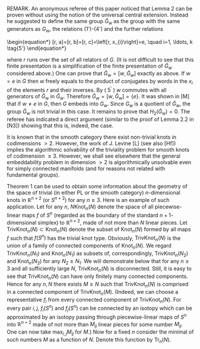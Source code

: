 REMARK. An anonymous referee of this paper noticed that Lemma 2 can be proven without using the notion of the universal central extension. Instead he suggested to define the same group $\bar{G}_{w}$ as the group with the same generators as $G_{w}$, the relations (1')-(4') and the further relations


\begin{equation*}
[r, a]=[r, b]=[r, c]=\left[r, x_{i}\right]=e, \quad i=1, \ldots, k \tag{5'}
\end{equation*}


where $r$ runs over the set of all relators of $G$. (It is not difficult to see that this finite presentation is a simplification of the finite presentation of $\bar{G}_{w}$ considered above.) One can prove that $\bar{G}_{w}=\left[w, \bar{G}_{w}\right]$ exactly as above. If $w=e$ in $G$ then $w$ freely equals to the product of conjugates by words in the $x_{i}$ of the elements $r$ and their inverses. By ( $5^{\prime}$ ) $w$ commutes with all generators of $\bar{G}_{w}$ in $\bar{G}_{w}$. Therefore $\bar{G}_{w}=\left[w, \bar{G}_{w}\right]=\{e\}$. It was shown in [M] that if $w \neq e$ in $G$, then $G$ embeds into $G_{w}$. Since $G_{w}$ is a quotient of $\bar{G}_{w}$, the group $\bar{G}_{w}$ is not trivial in this case. It remains to prove that $H_{2}\left(\bar{G}_{w}\right)=0$. The referee has indicated a direct argument (similar to the proof of Lemma 2.2 in [N3]) showing that this is, indeed, the case.

It is known that in the smooth category there exist non-trivial knots in codimensions $>2$. However, the work of J. Levine [L] (see also [Hf]) implies the algorithmic solvability of the triviality problem for smooth knots of codimension $\geq 3$. However, we shall see elsewhere that the general embeddability problem in dimension $>2$ is algorithmically unsolvable even for simply connected manifolds (and for reasons not related with fundamental groups).

Theorem 1 can be used to obtain some information about the geometry of the space of trivial (in either PL or the smooth category) $n$-dimensional knots in $\mathbb{R}^{n+2}$ (or $S^{n+2}$) for any $n \geq 3$. Here is an example of such application. Let for any $n$, $N \operatorname{Knot}_{n}(N)$ denote the space of all piecewise-linear maps $f$ of $S^{n}$ (regarded as the boundary of the standard $n+1$-dimensional simplex) to $\mathbb{R}^{n+2}$, made of not more than $N$ linear pieces. Let $\operatorname{TrivKnot}_{n}(N) \subset \operatorname{Knot}_{n}(N)$ denote the subset of $\operatorname{Knot}_{n}(N)$ formed by all maps $f$ such that $f\left(S^{n}\right)$ has the trivial knot type. Obviously, $\operatorname{TrivKnot}_{n}(N)$ is the union of a family of connected components of $\operatorname{Knot}_{n}(N)$. We regard $\operatorname{TrivKnot}_{n}\left(N_{1}\right)$ and $\operatorname{Knot}_{n}\left(N_{1}\right)$ as subsets of, correspondingly, $\operatorname{TrivKnot}_{n}\left(N_{2}\right)$ and $\operatorname{Knot}_{n}\left(N_{2}\right)$ for any $N_{2} \geq N_{1}$. We will demonstrate below that for any $n \geq 3$ and all sufficiently large $N$, $\operatorname{TrivKnot}_{n}(N)$ is disconnected. Still, it is easy to see that $\operatorname{TrivKnot}_{n}(N)$ can have only finitely many connected components. Hence for any $n, N$ there exists $M \geq N$ such that $\operatorname{TrivKnot}_{n}(N)$ is comprised in a connected component of $\operatorname{TrivKnot}_n(M)$. (Indeed, we can choose a representative $f_{i}$ from every connected component of $\operatorname{TrivKnot}_{n}(N)$. For every pair $i, j$, $f_{i}\left(S^{n}\right)$ and $f_{j}\left(S^{n}\right)$ can be connected by an isotopy which can be approximated by an isotopy passing through piecewise-linear maps of $S^{n}$ into $\mathbb{R}^{n+2}$ made of not more than $M_{i j}$ linear pieces for some number $M_{i j}$. One can now take $\max _{i, j} M_{i j}$ for $M$.) Now for a fixed $n$ consider the minimal of such numbers $M$ as a function of $N$. Denote this function by $\operatorname{Tr}_{n}(N)$.